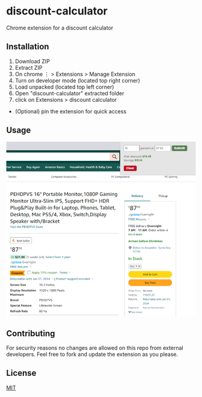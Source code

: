 # discount-calculator
 Chrome extension for a discount calculator

## Installation
1. Download ZIP
2. Extract ZIP
3. On chrome ⋮ > Extensions > Manage Extension
4. Turn on developer mode (located top right corner)
5. Load unpacked (located top left corner)
6. Open "discount-calculator" extracted folder
7. click on Extensions > discount calculator
- (Optional) pin the extension for quick access

## Usage
![Example](./images/discount-calculator-example.png)

## Contributing
For security reasons no changes are allowed on this repo from external developers.
Feel free to fork and update the extension as you please.

## License
[MIT](https://choosealicense.com/licenses/mit/)